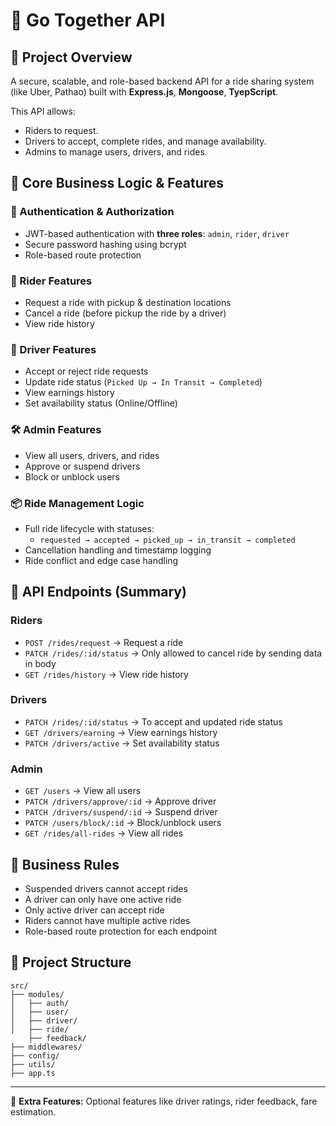 # 🚕 Go Together API

## 🎯 Project Overview
A secure, scalable, and role-based backend API for a ride sharing system (like Uber, Pathao) built with **Express.js**, **Mongoose**, **TyepScript**.

This API allows:
- Riders to request.
- Drivers to accept, complete rides, and manage availability.
- Admins to manage users, drivers, and rides.

## 🔑 Core Business Logic & Features

### 🔐 Authentication & Authorization
- JWT-based authentication with **three roles**: `admin`, `rider`, `driver`
- Secure password hashing using bcrypt
- Role-based route protection

### 🧍 Rider Features
- Request a ride with pickup & destination locations
- Cancel a ride (before pickup the ride by a driver)
- View ride history

### 🚗 Driver Features
- Accept or reject ride requests
- Update ride status (`Picked Up → In Transit → Completed`)
- View earnings history
- Set availability status (Online/Offline)

### 🛠 Admin Features
- View all users, drivers, and rides
- Approve or suspend drivers
- Block or unblock users

### 📦 Ride Management Logic
- Full ride lifecycle with statuses:
  - `requested → accepted → picked_up → in_transit → completed`
- Cancellation handling and timestamp logging
- Ride conflict and edge case handling

## 🧩 API Endpoints (Summary)

### Riders
- `POST /rides/request` → Request a ride
- `PATCH /rides/:id/status` → Only allowed to cancel ride by sending data in body
- `GET /rides/history` → View ride history

### Drivers
- `PATCH /rides/:id/status` → To accept and updated ride status
- `GET /drivers/earning` → View earnings history
- `PATCH /drivers/active` → Set availability status

### Admin
- `GET /users` → View all users
- `PATCH /drivers/approve/:id` → Approve driver
- `PATCH /drivers/suspend/:id` → Suspend driver
- `PATCH /users/block/:id` → Block/unblock users
- `GET /rides/all-rides` → View all rides

## 🧠 Business Rules
- Suspended drivers cannot accept rides
- A driver can only have one active ride
- Only active driver can accept ride
- Riders cannot have multiple active rides
- Role-based route protection for each endpoint

## 📁 Project Structure
```
src/
├── modules/
│   ├── auth/
│   ├── user/
│   ├── driver/
│   ├── ride/
    ├── feedback/
├── middlewares/
├── config/
├── utils/
├── app.ts
```
---
📌 **Extra Features:** Optional features like driver ratings, rider feedback, fare estimation.